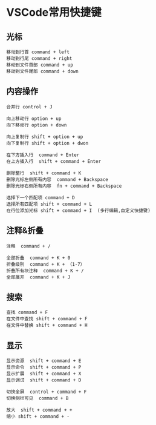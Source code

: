 
# VSCode常用快捷键

## 光标

    移动到行首 command + left
    移动到行尾 command + right
    移动到文件首部 command + up
    移动到文件尾部 command + down

## 内容操作

    合并行 control + J

    向上移动行 option + up
    向下移动行 option + down

    向上复制行 shift + option + up
    向下复制行 shift + option + dwon

    在下方插入行  command + Enter
    在上方插入行  shift + command + Enter

    删除整行  shift + command + K
    删除光标左侧所有内容  command + Backspace
    删除光标右侧所有内容  fn + command + Backspace

    选择下一个匹配项 command + D
    选择所有匹配项 shift + command + L
    在行位添加光标 shift + command + I  (多行编辑,自定义快捷键)

## 注释&折叠

    注释  command + /

    全部折叠  command + K + 0
    折叠级别  command + K + （1-7）
    折叠所有块注释  command + K + /
    全部展开  command + K + J

## 搜索

    查找 command + F
    在文件中查找 shift + command + F
    在文件中替换 shift + command + H

## 显示

    显示资源  shift + command + E
    显示命令  shift + command + P
    显示扩展  shift + command + X
    显示调试  shift + command + D

    切换全屏  control + command + F
    切换侧栏可见  command + B

    放大  shift + command + +
    缩小 shift + command + -
